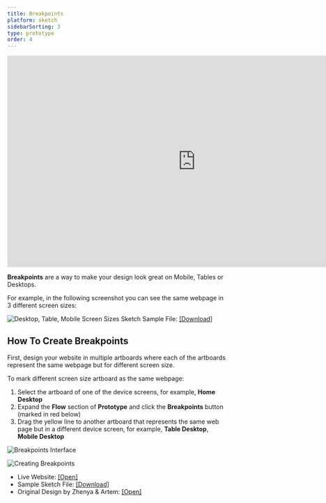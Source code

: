 ```yaml
---
title: Breakpoints
platform: sketch
sidebarSorting: 3
type: prototype
order: 4
---
```

<iframe width="864" height="486" src="https://www.youtube.com/embed/ukXmfRzT2yY" frameborder="0" allow="accelerometer; autoplay; encrypted-media; gyroscope; picture-in-picture" allowfullscreen></iframe>

**Breakpoints** are a way to make your design look great on Mobile, Tables or Desktops.

For example, in the following screenshot you can see the same webpage in 3 different screen sizes:

![Desktop, Table, Mobile Screen Sizes](http://f.cl.ly/items/083r1n3B1w0N0M1Z002B/[999cb7e58023ed879117ab45e02305cb]_Breakpoints%20example.png)
Sketch Sample File: [[Download]](https://www.dropbox.com/s/dbjxoksz5mbzmji/surface-sport-landing-page.sketch?dl=0)

## How To Create Breakpoints

First, design your website in multiple artboards where each of the artboards represent the same webpage but for different screen size.

To mark different screen size artboard as the same webpage:

1. Select the artboard of one of the device screens, for example, **Home Desktop**
1. Expand the **Flow** section of **Prototype** and click the **Breakpoints** button (marked in red below) 
2. Drag the yellow line to another artboard that represents the same web page but in a different device screen, for example, **Table Desktop**, **Mobile Desktop**

![Breakpoints Interface](http://f.cl.ly/items/2U2r3d173Y2q1l1c1v2d/Breakpoints.png)

![Creating Breakpoints](http://f.cl.ly/items/021h2P400r3q1R093T2x/[6bebb77359d2f499eb7f0c2323afa0b5]_Breakpoints.gif)

* Live Website: [[Open]](https://launchpad.animaapp.com/SurfaceSample/home)
* Sample Sketch File: [[Download]](https://www.dropbox.com/s/dbjxoksz5mbzmji/surface-sport-landing-page.sketch?dl=1)
* Original Design by Zhenya & Artem: [[Open]](https://dribbble.com/shots/2409031-Free-Sport-landing-page-PSD-Sketch)
